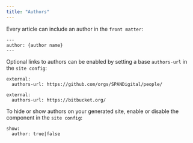 ```yaml
---
title: "Authors"
---
```


Every article can include an author in the `front matter`:
```
---
author: {author name}
---
```

Optional links to authors can be enabled by setting a base `authors-url` in the `site config`:

```
external:
  authors-url: https://github.com/orgs/SPANDigital/people/
```

```
external:
  authors-url: https://bitbucket.org/
```

To hide or show authors on your generated site,
enable or disable the component in the `site config`:

```
show:
  author: true|false
```

